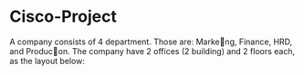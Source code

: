 # Cisco-Project
A company consists of 4 department. Those are: Marke􀆟ng, Finance, HRD, and Produc􀆟on. The company have 2 offices (2 building) and 2 floors each, as the layout below:
